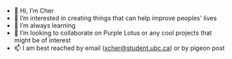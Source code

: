 - 👋 Hi, I’m Cher
- 👀 I’m interested in creating things that can help improve peoples' lives
- 🌱 I’m always learning
- 💞️ I’m looking to collaborate on Purple Lotus or any cool projects that might be of interest
- 📫 I am best reached by email (xcher@student.ubc.ca) or by pigeon post
